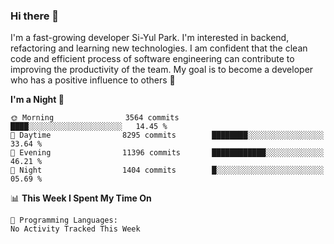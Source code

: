 ### Hi there 👋


I'm a fast-growing developer Si-Yul Park. I'm interested in backend, refactoring and learning new technologies. I am confident that the clean code and efficient process of software engineering can contribute to improving the productivity of the team. My goal is to become a developer who has a positive influence to others 🔭

<!--START_SECTION:waka-->
**I'm a Night 🦉** 

```text
🌞 Morning                3564 commits        ████░░░░░░░░░░░░░░░░░░░░░   14.45 % 
🌆 Daytime                8295 commits        ████████░░░░░░░░░░░░░░░░░   33.64 % 
🌃 Evening                11396 commits       ████████████░░░░░░░░░░░░░   46.21 % 
🌙 Night                  1404 commits        █░░░░░░░░░░░░░░░░░░░░░░░░   05.69 % 
```


📊 **This Week I Spent My Time On** 

```text
💬 Programming Languages: 
No Activity Tracked This Week
```


<!--END_SECTION:waka-->
